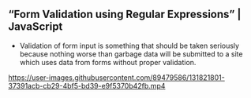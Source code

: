 ##  “Form Validation using Regular Expressions” | JavaScript

- Validation of form input is something that should be taken seriously because nothing worse than garbage data will be submitted to a site which uses data from forms without proper validation.



https://user-images.githubusercontent.com/89479586/131821801-37391acb-cb29-4bf5-bd39-e9f5370b42fb.mp4
